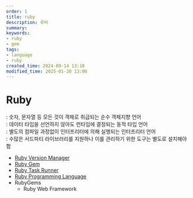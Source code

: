 ```yaml
---
order: 1
title: ruby
description: 루비
summary:
keywords:
- ruby
- gem
tags:
- language
- ruby
created_time: 2024-09-14 13:18
modified_time: 2025-01-20 13:06
---
```


# Ruby
: 숫자, 문자열 등 모든 것이 객체로 취급되는 순수 객체지향 언어  
: 데이터 타입을 선언하지 않아도 런타임에 결정되는 동적 타입 언어  
: 별도의 컴파일 과정없이 인터프리터에 의해 실행되는 인터프리터 언어  
: 수많은 서드파티 라이브러리를 지원하나 이를 관리하기 위한 도구는 별도로 설치해야 함  

- [Ruby Version Manager](./ruby-version-manager.md)
- [Ruby Gem](./ruby-gem.md)
- [Ruby Task Runner](./ruby-task-runner.md)
- [Ruby Programming Language](./ruby-lang/index.md)
- RubyGems
  - Ruby Web Framework